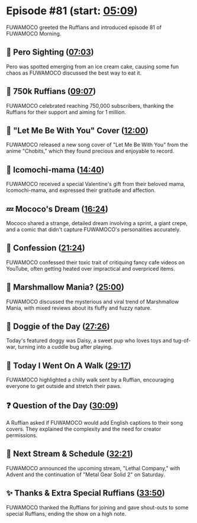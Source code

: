 # Episode #81 (start: [05:09](https://youtu.be/QotQYM6nqGQ?t=05m09s))

FUWAMOCO greeted the Ruffians and introduced episode 81 of FUWAMOCO Morning.

## 👀 Pero Sighting ([07:03](https://youtu.be/QotQYM6nqGQ?t=07m03s))

Pero was spotted emerging from an ice cream cake, causing some fun chaos as FUWAMOCO discussed the best way to eat it.

## 🐾 750k Ruffians ([09:07](https://youtu.be/QotQYM6nqGQ?t=09m07s))

FUWAMOCO celebrated reaching 750,000 subscribers, thanking the Ruffians for their support and aiming for 1 million.

## 🎤 "Let Me Be With You" Cover ([12:00](https://youtu.be/QotQYM6nqGQ?t=12m00s))

FUWAMOCO released a new song cover of "Let Me Be With You" from the anime "Chobits," which they found precious and enjoyable to record.

## 🍡 Icomochi-mama ([14:40](https://youtu.be/QotQYM6nqGQ?t=14m40s))

FUWAMOCO received a special Valentine's gift from their beloved mama, Icomochi-mama, and expressed their gratitude and affection.

## 💤 Mococo's Dream ([16:24](https://youtu.be/QotQYM6nqGQ?t=16m24s))

Mococo shared a strange, detailed dream involving a sprint, a giant crepe, and a comic that didn't capture FUWAMOCO's personalities accurately.

## 🙊 Confession ([21:24](https://youtu.be/QotQYM6nqGQ?t=21m24s))

FUWAMOCO confessed their toxic trait of critiquing fancy cafe videos on YouTube, often getting heated over impractical and overpriced items.

## 🍡 Marshmallow Mania? ([25:00](https://youtu.be/QotQYM6nqGQ?t=25m00s))

FUWAMOCO discussed the mysterious and viral trend of Marshmallow Mania, with mixed reviews about its fluffy and fuzzy nature.

## 🐶 Doggie of the Day ([27:26](https://youtu.be/QotQYM6nqGQ?t=27m26s))

Today's featured doggy was Daisy, a sweet pup who loves toys and tug-of-war, turning into a cuddle bug after playing.

## 🚶 Today I Went On A Walk ([29:17](https://youtu.be/QotQYM6nqGQ?t=29m17s))

FUWAMOCO highlighted a chilly walk sent by a Ruffian, encouraging everyone to get outside and stretch their paws.

## ❓ Question of the Day ([30:09](https://youtu.be/QotQYM6nqGQ?t=30m09s))

A Ruffian asked if FUWAMOCO would add English captions to their song covers. They explained the complexity and the need for creator permissions.

## 📅 Next Stream & Schedule ([32:21](https://youtu.be/QotQYM6nqGQ?t=32m21s))

FUWAMOCO announced the upcoming stream, "Lethal Company," with Advent and the continuation of "Metal Gear Solid 2" on Saturday.

## ✨ Thanks & Extra Special Ruffians ([33:50](https://youtu.be/QotQYM6nqGQ?t=33m50s))

FUWAMOCO thanked the Ruffians for joining and gave shout-outs to some special Ruffians, ending the show on a high note.
